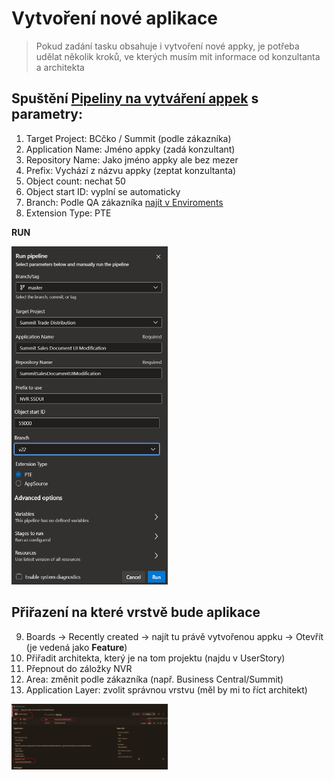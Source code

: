 # Vytvoření nové aplikace

> Pokud zadání tasku obsahuje i vytvoření nové appky, je potřeba udělat několik kroků, ve kterých musím mít informace od konzultanta a architekta

## Spuštění [Pipeliny na vytváření appek](https://navertica.visualstudio.com/BusinessCentral/_build?definitionId=313) s parametry:

1. Target Project: BCčko / Summit (podle zákazníka)
2. Application Name: Jméno appky (zadá konzultant)
3. Repository Name: Jako jméno appky ale bez mezer
4. Prefix: Vychází z názvu appky (zeptat konzultanta)
5. Object count: nechat 50
6. Object start ID: vyplní se automaticky
7. Branch: Podle QA zákazníka [najít v Enviroments](https://navertica.visualstudio.com/BusinessCentral/_search?text=QA*&type=workitem&lp=workitems-Project&filters=Projects%7BBusinessCentral%7DWork%20Item%20Types%7BEnvironment%7D&pageSize=25&includeFacets=false)
8. Extension Type: PTE

**RUN**

<img src="/Apps/Pics/vytvoreni_app.png" alt="MarineGEO circle logo" style="width: 250px;"/>

## Přiřazení na které vrstvě bude aplikace
9. Boards → Recently created → najít tu právě vytvořenou appku → Otevřít (je vedená jako **Feature**)
10. Přiřadit architekta, který je na tom projektu (najdu v UserStory)
11. Přepnout do záložky NVR
12. Area: změnit podle zákazníka (např. Business Central/Summit)
13. Application Layer: zvolit správnou vrstvu (měl by mi to říct architekt)

<img src="/Apps/Pics/vytvoreni_app1.png" alt="MarineGEO circle logo" style="width: 250px;"/>
